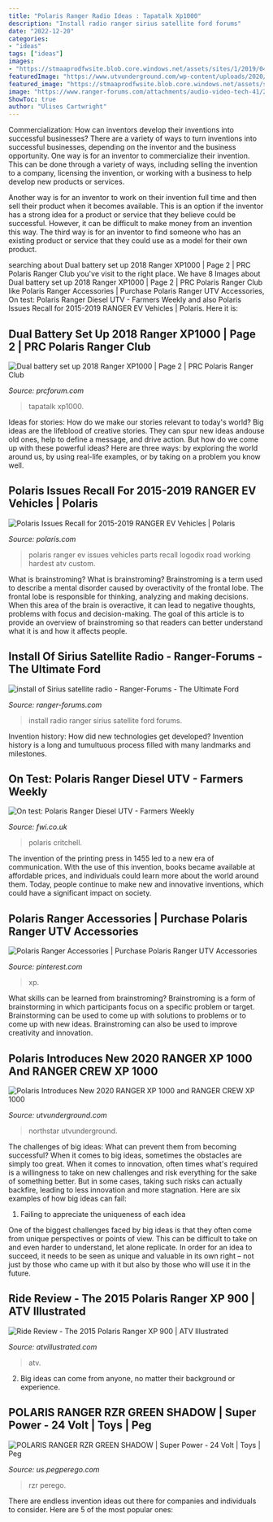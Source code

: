 ```yaml
---
title: "Polaris Ranger Radio Ideas : Tapatalk Xp1000"
description: "Install radio ranger sirius satellite ford forums"
date: "2022-12-20"
categories:
- "ideas"
tags: ["ideas"]
images:
- "https://stmaaprodfwsite.blob.core.windows.net/assets/sites/1/2019/04/240419-3-Polaris-Ranger-Interior-c-jason_critchell-.jpg"
featuredImage: "https://www.utvunderground.com/wp-content/uploads/2020/02/2020-polaris-ranger-xp-1000-northstar-ultimate-eps-orange-rust-interior-cab.jpeg"
featured_image: "https://stmaaprodfwsite.blob.core.windows.net/assets/sites/1/2019/04/240419-3-Polaris-Ranger-Interior-c-jason_critchell-.jpg"
image: "https://www.ranger-forums.com/attachments/audio-video-tech-41/210611d1501486358-install-sirius-satellite-radio-dscn0423.jpg"
ShowToc: true
author: "Ulises Cartwright"
---
```



Commercialization: How can inventors develop their inventions into successful businesses?
There are a variety of ways to turn inventions into successful businesses, depending on the inventor and the business opportunity. 
One way is for an inventor to commercialize their invention. This can be done through a variety of ways, including selling the invention to a company, licensing the invention, or working with a business to help develop new products or services. 

Another way is for an inventor to work on their invention full time and then sell their product when it becomes available. This is an option if the inventor has a strong idea for a product or service that they believe could be successful. However, it can be difficult to make money from an invention this way. 
The third way is for an inventor to find someone who has an existing product or service that they could use as a model for their own product.

	

		
searching about Dual battery set up 2018 Ranger XP1000 | Page 2 | PRC Polaris Ranger Club you've visit to the right place. We have 8 Images about Dual battery set up 2018 Ranger XP1000 | Page 2 | PRC Polaris Ranger Club like Polaris Ranger Accessories | Purchase Polaris Ranger UTV Accessories, On test: Polaris Ranger Diesel UTV - Farmers Weekly and also Polaris Issues Recall for 2015-2019 RANGER EV Vehicles | Polaris. Here it is:
		
    
## Dual Battery Set Up 2018 Ranger XP1000 | Page 2 | PRC Polaris Ranger Club

<img loading=lazy src="https://uploads.tapatalk-cdn.com/20180421/dc2493bb97775d81590e74aca49216b1.jpg" onerror="this.onerror=null;this.src='https://tse4.mm.bing.net/th?id=OIP.JmFI_G8NjSIkAFAsZnYG8AHaJ4&amp;pid=15.1';" alt="Dual battery set up 2018 Ranger XP1000 | Page 2 | PRC Polaris Ranger Club">

_Source: prcforum.com_

>tapatalk xp1000. 

	

Ideas for stories: How do we make our stories relevant to today's world?
Big ideas are the lifeblood of creative stories. They can spur new ideas andouse old ones, help to define a message, and drive action. But how do we come up with these powerful ideas? Here are three ways: by exploring the world around us, by using real-life examples, or by taking on a problem you know well.

    
## Polaris Issues Recall For 2015-2019 RANGER EV Vehicles | Polaris

<img loading=lazy src="https://cdn1.polaris.com/globalassets/crp/common/articles/logo-hero-images/ranger-logo-lg.jpg?v=65f51f79" onerror="this.onerror=null;this.src='https://tse1.mm.bing.net/th?id=OIP.UnzyF7bgOSrV4hneOvbL1gHaDi&amp;pid=15.1';" alt="Polaris Issues Recall for 2015-2019 RANGER EV Vehicles | Polaris">

_Source: polaris.com_

>polaris ranger ev issues vehicles parts recall logodix road working hardest atv custom. 

	

What is brainstroming?
What is brainstroming? Brainstroming is a term used to describe a mental disorder caused by overactivity of the frontal lobe. The frontal lobe is responsible for thinking, analyzing and making decisions. When this area of the brain is overactive, it can lead to negative thoughts, problems with focus and decision-making. The goal of this article is to provide an overview of brainstroming so that readers can better understand what it is and how it affects people.

    
## Install Of Sirius Satellite Radio - Ranger-Forums - The Ultimate Ford

<img loading=lazy src="https://www.ranger-forums.com/attachments/audio-video-tech-41/210611d1501486358-install-sirius-satellite-radio-dscn0423.jpg" onerror="this.onerror=null;this.src='https://tse3.mm.bing.net/th?id=OIP.0oM5NRGn3Z2qnZRhl1rkZAHaJ5&amp;pid=15.1';" alt="install of Sirius satellite radio - Ranger-Forums - The Ultimate Ford">

_Source: ranger-forums.com_

>install radio ranger sirius satellite ford forums. 

	

Invention history: How did new technologies get developed?
Invention history is a long and tumultuous process filled with many landmarks and milestones.

    
## On Test: Polaris Ranger Diesel UTV - Farmers Weekly

<img loading=lazy src="https://stmaaprodfwsite.blob.core.windows.net/assets/sites/1/2019/04/240419-3-Polaris-Ranger-Interior-c-jason_critchell-.jpg" onerror="this.onerror=null;this.src='https://tse2.mm.bing.net/th?id=OIP.DccZ7Dq6VbTj1GLphR5C-AHaEL&amp;pid=15.1';" alt="On test: Polaris Ranger Diesel UTV - Farmers Weekly">

_Source: fwi.co.uk_

>polaris critchell. 

	

The invention of the printing press in 1455 led to a new era of communication. With the use of this invention, books became available at affordable prices, and individuals could learn more about the world around them. Today, people continue to make new and innovative inventions, which could have a significant impact on society.

    
## Polaris Ranger Accessories | Purchase Polaris Ranger UTV Accessories

<img loading=lazy src="https://i.pinimg.com/originals/9e/a1/ac/9ea1ac04941e104d306ce89ba777f35d.png" onerror="this.onerror=null;this.src='https://tse3.mm.bing.net/th?id=OIP._ZWaIdGl0s7jfkYm9H8YVAHaF7&amp;pid=15.1';" alt="Polaris Ranger Accessories | Purchase Polaris Ranger UTV Accessories">

_Source: pinterest.com_

>xp. 

	

What skills can be learned from brainstroming?
Brainstroming is a form of brainstorming in which participants focus on a specific problem or target. Brainstorming can be used to come up with solutions to problems or to come up with new ideas. Brainstroming can also be used to improve creativity and innovation.

    
## Polaris Introduces New 2020 RANGER XP 1000 And RANGER CREW XP 1000

<img loading=lazy src="https://www.utvunderground.com/wp-content/uploads/2020/02/2020-polaris-ranger-xp-1000-northstar-ultimate-eps-orange-rust-interior-cab.jpeg" onerror="this.onerror=null;this.src='https://tse1.mm.bing.net/th?id=OIP.4bsQmqy-mdvTArejZzWVagHaE8&amp;pid=15.1';" alt="Polaris Introduces New 2020 RANGER XP 1000 and RANGER CREW XP 1000">

_Source: utvunderground.com_

>northstar utvunderground. 

	

The challenges of big ideas: What can prevent them from becoming successful?
When it comes to big ideas, sometimes the obstacles are simply too great. When it comes to innovation, often times what's required is a willingness to take on new challenges and risk everything for the sake of something better. But in some cases, taking such risks can actually backfire, leading to less innovation and more stagnation. Here are six examples of how big ideas can fail:
1) Failing to appreciate the uniqueness of each idea

One of the biggest challenges faced by big ideas is that they often come from unique perspectives or points of view. This can be difficult to take on and even harder to understand, let alone replicate. In order for an idea to succeed, it needs to be seen as unique and valuable in its own right – not just by those who came up with it but also by those who will use it in the future.

    
## Ride Review - The 2015 Polaris Ranger XP 900 | ATV Illustrated

<img loading=lazy src="http://atvillustrated.com/files/2015.polaris.ranger-xp900northstar.red_.left_.riding.on-snow.jpg" onerror="this.onerror=null;this.src='https://tse3.mm.bing.net/th?id=OIP.UOdaS_SclOuV5FV_OLoaBwHaFj&amp;pid=15.1';" alt="Ride Review - The 2015 Polaris Ranger XP 900 | ATV Illustrated">

_Source: atvillustrated.com_

>atv. 

	

2. Big ideas can come from anyone, no matter their background or experience.

    
## POLARIS RANGER RZR GREEN SHADOW | Super Power - 24 Volt | Toys | Peg

<img loading=lazy src="https://us.pegperego.com/medias/IGOD0534NA-FEAT2.jpg?context=bWFzdGVyfGltYWdlc3wzMjE1OTZ8aW1hZ2UvanBlZ3xpbWFnZXMvaGJjL2g5Ni84OTI5NjQxNTYyMTQyLmpwZ3wzMDg5ZWJmODBmMTM1YzE1OTk3NDRkZjU0NDQ3NWYzNjcyMzgzNmQxZWZhMGViMGViYmU2Yjg3NmE3MGEwNGUw" onerror="this.onerror=null;this.src='https://tse4.mm.bing.net/th?id=OIP.fvU9aXfZRr5L7EJsQmzX8gHaGB&amp;pid=15.1';" alt="POLARIS RANGER RZR GREEN SHADOW | Super Power - 24 Volt | Toys | Peg">

_Source: us.pegperego.com_

>rzr perego. 

	

There are endless invention ideas out there for companies and individuals to consider. Here are 5 of the most popular ones:

